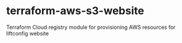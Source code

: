 # terraform-aws-s3-website
Terraform Cloud registry module for provisioning AWS resources for liftconfig website
